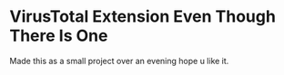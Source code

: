 # VirusTotal Extension Even Though There Is One
Made this as a small project over an evening hope u like it.
